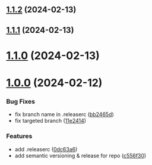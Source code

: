 ## [1.1.2](https://github.com/LeflOrg/test-repo/compare/v1.1.1...v1.1.2) (2024-02-13)

## [1.1.1](https://github.com/LeflOrg/test-repo/compare/v1.1.0...v1.1.1) (2024-02-13)

# [1.1.0](https://github.com/LeflOrg/test-repo/compare/v1.0.0...v1.1.0) (2024-02-13)

# [1.0.0](https://github.com/LeflOrg/test-repo/compare/...v1.0.0) (2024-02-12)


### Bug Fixes

* fix branch name in .releaserc ([bb2465d](https://github.com/LeflOrg/test-repo/commit/bb2465d9317825027bd4bb79d009e54ebda85251))
* fix targeted branch ([11e2414](https://github.com/LeflOrg/test-repo/commit/11e24141cc7e743f5a170dc495dfa72e486ec3e9))


### Features

* add .releaserc ([0dc63a6](https://github.com/LeflOrg/test-repo/commit/0dc63a680266b37ce1365e26bf7b35999d2058d1))
* add semantic versioning & release for repo ([c556f30](https://github.com/LeflOrg/test-repo/commit/c556f30f0eabb165d75dc4154c8ff9ab2977acf4))
